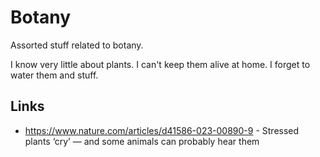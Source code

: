 # Botany

Assorted stuff related to botany.

I know very little about plants. I can't keep them alive at home. I forget to water them and stuff.

## Links

- https://www.nature.com/articles/d41586-023-00890-9 - Stressed plants ‘cry’ — and some animals can probably hear them
